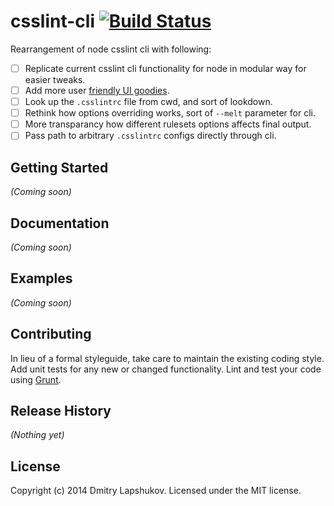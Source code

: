 # csslint-cli [![Build Status](https://secure.travis-ci.org/dmi3y/csslint-cli.png?branch=master)](http://travis-ci.org/dmi3y/csslint-cli)

Rearrangement of node csslint cli with following:

- [ ] Replicate current csslint cli functionality for node in modular way for easier tweaks.
- [ ] Add more user [friendly UI goodies](https://github.com/sindresorhus/chalk).
- [ ] Look up the `.csslintrc` file from cwd, and sort of lookdown.
- [ ] Rethink how options overriding works, sort of `--melt` parameter for cli.
- [ ] More transparancy how different rulesets options affects final output.
- [ ] Pass path to arbitrary `.csslintrc` configs directly through cli.

## Getting Started
_(Coming soon)_


## Documentation
_(Coming soon)_

## Examples
_(Coming soon)_

## Contributing
In lieu of a formal styleguide, take care to maintain the existing coding style. Add unit tests for any new or changed functionality. Lint and test your code using [Grunt](http://gruntjs.com/).

## Release History
_(Nothing yet)_

## License
Copyright (c) 2014 Dmitry Lapshukov. Licensed under the MIT license.
